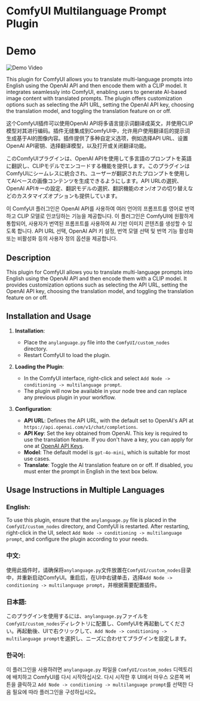 # ComfyUI Multilanguage Prompt Plugin

# Demo

![Demo Video](https://raw.githubusercontent.com/ArataAI/anylanguage/master/demo.gif)

This plugin for ComfyUI allows you to translate multi-language prompts into English using the OpenAI API and then encode them with a CLIP model. It integrates seamlessly into ComfyUI, enabling users to generate AI-based image content with translated prompts. The plugin offers customization options such as selecting the API URL, setting the OpenAI API key, choosing the translation model, and toggling the translation feature on or off.

这个ComfyUI插件可以使用OpenAI API将多语言提示词翻译成英文，并使用CLIP模型对其进行编码。插件无缝集成到ComfyUI中，允许用户使用翻译后的提示词生成基于AI的图像内容。插件提供了多种自定义选项，例如选择API URL、设置OpenAI API密钥、选择翻译模型，以及打开或关闭翻译功能。

このComfyUIプラグインは、OpenAI APIを使用して多言語のプロンプトを英語に翻訳し、CLIPモデルでエンコードする機能を提供します。このプラグインはComfyUIにシームレスに統合され、ユーザーが翻訳されたプロンプトを使用してAIベースの画像コンテンツを生成できるようにします。API URLの選択、OpenAI APIキーの設定、翻訳モデルの選択、翻訳機能のオン/オフの切り替えなどのカスタマイズオプションも提供しています。

이 ComfyUI 플러그인은 OpenAI API를 사용하여 여러 언어의 프롬프트를 영어로 번역하고 CLIP 모델로 인코딩하는 기능을 제공합니다. 이 플러그인은 ComfyUI에 원활하게 통합되어, 사용자가 번역된 프롬프트를 사용하여 AI 기반 이미지 콘텐츠를 생성할 수 있도록 합니다. API URL 선택, OpenAI API 키 설정, 번역 모델 선택 및 번역 기능 활성화 또는 비활성화 등의 사용자 정의 옵션을 제공합니다.

## Description

This plugin for ComfyUI allows you to translate multi-language prompts into English using the OpenAI API and then encode them with a CLIP model. It provides customization options such as selecting the API URL, setting the OpenAI API key, choosing the translation model, and toggling the translation feature on or off.

## Installation and Usage

1. **Installation**:
   - Place the `anylanguage.py` file into the `ComfyUI/custom_nodes` directory.
   - Restart ComfyUI to load the plugin.

2. **Loading the Plugin**:
   - In the ComfyUI interface, right-click and select `Add Node -> conditioning -> multilanguage prompt`.
   - The plugin will now be available in your node tree and can replace any previous plugin in your workflow.

3. **Configuration**:
   - **API URL**: Defines the API URL, with the default set to OpenAI's API at `https://api.openai.com/v1/chat/completions`.
   - **API Key**: Set the key obtained from OpenAI. This key is required to use the translation feature. If you don't have a key, you can apply for one at [OpenAI API Keys](https://platform.openai.com/api-keys).
   - **Model**: The default model is `gpt-4o-mini`, which is suitable for most use cases.
   - **Translate**: Toggle the AI translation feature on or off. If disabled, you must enter the prompt in English in the text box below.

## Usage Instructions in Multiple Languages

### English:
To use this plugin, ensure that the `anylanguage.py` file is placed in the `ComfyUI/custom_nodes` directory, and ComfyUI is restarted. After restarting, right-click in the UI, select `Add Node -> conditioning -> multilanguage prompt`, and configure the plugin according to your needs.

### 中文:
使用此插件时，请确保将`anylanguage.py`文件放置在`ComfyUI/custom_nodes`目录中，并重新启动ComfyUI。重启后，在UI中右键单击，选择`Add Node -> conditioning -> multilanguage prompt`，并根据需要配置插件。

### 日本語:
このプラグインを使用するには、`anylanguage.py`ファイルを`ComfyUI/custom_nodes`ディレクトリに配置し、ComfyUIを再起動してください。再起動後、UIで右クリックして、`Add Node -> conditioning -> multilanguage prompt`を選択し、ニーズに合わせてプラグインを設定します。

### 한국어:
이 플러그인을 사용하려면 `anylanguage.py` 파일을 `ComfyUI/custom_nodes` 디렉토리에 배치하고 ComfyUI를 다시 시작하십시오. 다시 시작한 후 UI에서 마우스 오른쪽 버튼을 클릭하고 `Add Node -> conditioning -> multilanguage prompt`를 선택한 다음 필요에 따라 플러그인을 구성하십시오。
